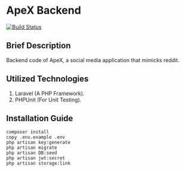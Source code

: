 # ApeX Backend
[![Build Status](https://travis-ci.com/DarkGeekMS/ApeX-Server.svg?token=kEyZRKsdTeESZQ8KMgx8&branch=master)](https://travis-ci.com/DarkGeekMS/ApeX-Server)

## Brief Description

Backend code of ApeX, a social media application that mimicks reddit.


## Utilized Technologies 

1) Laravel (A PHP Framework).
2) PHPUnit (For Unit Testing).



## Installation Guide
```
composer install
copy .env.example .env
php artisan key:generate
php artisan migrate
php artisan DB:seed
php artisan jwt:secret
php artisan storage:link
```

